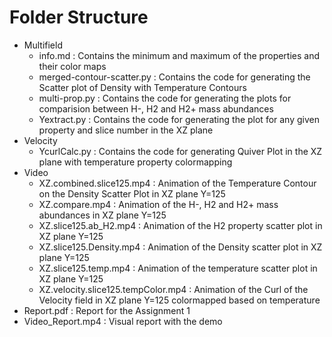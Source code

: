 # Folder Structure

- Multifield
    - info.md : Contains the minimum and maximum of the properties and their color maps
    - merged-contour-scatter.py : Contains the code for generating the Scatter plot of Density with Temperature Contours
    - multi-prop.py : Contains the code for generating the plots for comparision between H-, H2 and H2+ mass abundances
    - Yextract.py : Contains the code for generating the plot for any given property and slice number in the XZ plane
- Velocity
    - YcurlCalc.py : Contains the code for generating Quiver Plot in the XZ plane with temperature property colormapping 
- Video
    - XZ.combined.slice125.mp4 : Animation of the Temperature Contour on the Density Scatter Plot in XZ plane Y=125
    - XZ.compare.mp4 : Animation of the H-, H2 and H2+ mass abundances in XZ plane Y=125
    - XZ.slice125.ab_H2.mp4 : Animation of the H2 property scatter plot in XZ plane Y=125
    - XZ.slice125.Density.mp4 : Animation of the Density scatter plot in XZ plane Y=125
    - XZ.slice125.temp.mp4 : Animation of the temperature scatter plot in XZ plane Y=125
    - XZ.velocity.slice125.tempColor.mp4 : Animation of the Curl of the Velocity field in XZ plane Y=125 colormapped based on temperature
- Report.pdf : Report for the Assignment 1
- Video_Report.mp4 : Visual report with the demo